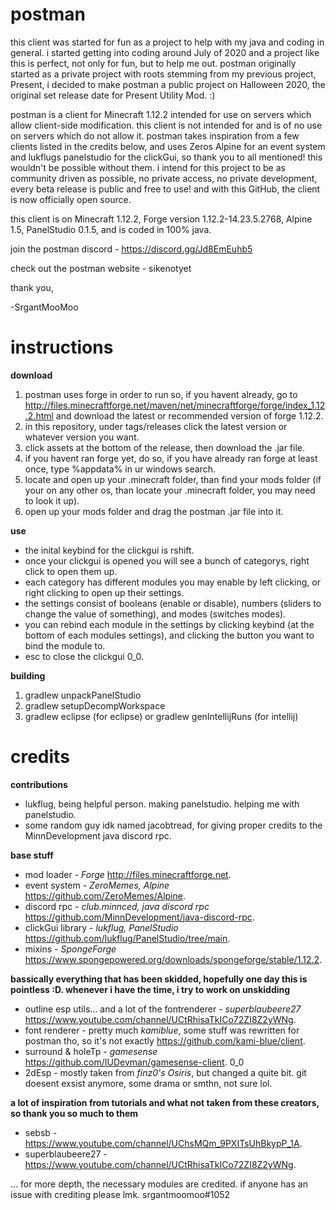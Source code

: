 # postman
this client was started for fun as a project to help with my java and coding in general. i started getting into coding around July of 2020 and a project like this is perfect, not only for fun, but to help me out. postman originally started as a private project with roots stemming from my previous project, Present, i decided to make postman a public project on Halloween 2020, the original set release date for Present Utility Mod. :)

postman is a client for Minecraft 1.12.2 intended for use on servers which allow client-side modification. this client is not intended for and is of no use on servers which do not allow it. postman takes inspiration from a few clients listed in the credits below, and uses Zeros Alpine for an event system and lukflugs panelstudio for the clickGui, so thank you to all mentioned! this wouldn't be possible without them. i intend for this project to be as community driven as possible, no private access, no private development, every beta release is public and free to use! and with this GitHub, the client is now officially open source.

this client is on Minecraft 1.12.2, Forge version 1.12.2-14.23.5.2768, Alpine 1.5, PanelStudio 0.1.5, and is coded in 100% java.

join the postman discord - https://discord.gg/Jd8EmEuhb5

check out the postman website - sikenotyet


thank you,

-SrgantMooMoo

# instructions
**download**
1. postman uses forge in order to run so, if you havent already, go to http://files.minecraftforge.net/maven/net/minecraftforge/forge/index_1.12.2.html and download the latest or recommended version of forge 1.12.2. <br />
2. in this repository, under tags/releases click the latest version or whatever version you want. <br />
3. click assets at the bottom of the release, then download the .jar file. <br />
4. if you havent ran forge yet, do so, if you have already ran forge at least once, type %appdata% in ur windows search. <br />
5. locate and open up your .minecraft folder, than find your mods folder (if your on any other os, than locate your .minecraft folder, you may need to look it up).<br />
6. open up your mods folder and drag the postman .jar file into it. <br />

**use**
- the inital keybind for the clickgui is rshift.
- once your clickgui is opened you will see a bunch of categorys, right click to open them up.
- each category has different modules you may enable by left clicking, or right clicking to open up their settings.
- the settings consist of booleans (enable or disable), numbers (sliders to change the value of something), and modes (switches modes). 
- you can rebind each module in the settings by clicking keybind (at the bottom of each modules settings), and clicking the button you want to bind the module to.
- esc to close the clickgui 0_0.

**building**
1. gradlew unpackPanelStudio <br />
2. gradlew setupDecompWorkspace <br />
3. gradlew eclipse (for eclipse) or gradlew genIntellijRuns (for intellij) <br />

# credits
**contributions**
- lukflug, being helpful person. making panelstudio. helping me with panelstudio.
- some random guy idk named jacobtread, for giving proper credits to the MinnDevelopment java discord rpc.

**base stuff**
- mod loader - *Forge* http://files.minecraftforge.net.
- event system - *ZeroMemes, Alpine* https://github.com/ZeroMemes/Alpine.
- discord rpc - *club.minnced, java discord rpc* https://github.com/MinnDevelopment/java-discord-rpc.
- clickGui library - *lukflug, PanelStudio* https://github.com/lukflug/PanelStudio/tree/main.
- mixins - *SpongeForge* https://www.spongepowered.org/downloads/spongeforge/stable/1.12.2.

**bassically everything that has been skidded, hopefully one day this is pointless :D. whenever i have the time, i try to work on unskidding**
- outline esp utils... and a lot of the fontrenderer - *superblaubeere27* https://www.youtube.com/channel/UCtRhisaTkICo72ZI8Z2yWNg.
- font renderer - pretty much *kamiblue*, some stuff was rewritten for postman tho, so it's not exactly https://github.com/kami-blue/client.
- surround & holeTp - *gamesense* https://github.com/IUDevman/gamesense-client. 0_0
- 2dEsp - mostly taken from *finz0's Osiris*, but changed a quite bit. git doesent exsist anymore, some drama or smthn, not sure lol.

**a lot of inspiration from tutorials and what not taken from these creators, so thank you so much to them**
- sebsb - https://www.youtube.com/channel/UChsMQm_9PXITsUhBkypP_1A.
- superblaubeere27 - https://www.youtube.com/channel/UCtRhisaTkICo72ZI8Z2yWNg.

... for more depth, the necessary modules are credited. if anyone has an issue with crediting please lmk. srgantmoomoo#1052
